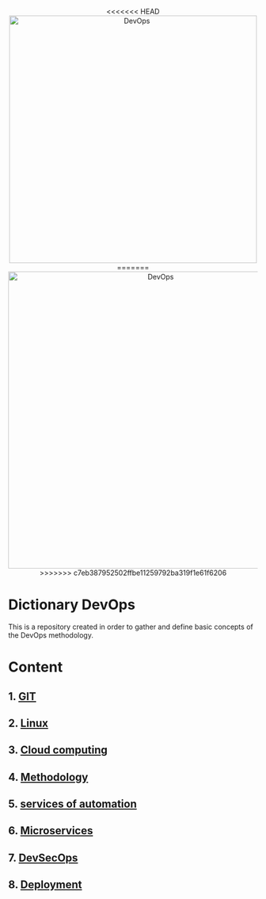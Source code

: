 
<div>
<p style = 'text-align:center;'>
<<<<<<< HEAD
<img src="https://i0.wp.com/geniusitt.com/wp-content/uploads/2018/08/DevOpstools-1.png?fit=1024%2C543&ssl=1" alt="DevOps" width="500px">
=======
<img src="https://learn.microsoft.com/es-es/azure/cloud-adoption-framework/ready/considerations/media/devops-toolchain-azure-devops.png" alt="DevOps" width="600px">
>>>>>>> c7eb387952502ffbe11259792ba319f1e61f6206
</p>
</div>

# Dictionary DevOps 

This is a repository created in order to gather and define basic concepts of the DevOps methodology.

# Content
 
## 1. [GIT](/Git/content.md)
## 2. [Linux](/Linux/content.md)
## 3. [Cloud computing](/Cloud-Computing/content.md)
## 4. [Methodology](/methodology/content.md)
## 5. [services of automation](/automation/content.md)
## 6. [Microservices](/microservices/content.md)
## 7. [DevSecOps](/DevSecOps/content.md)
## 8. [Deployment](/deployment/content.md)

